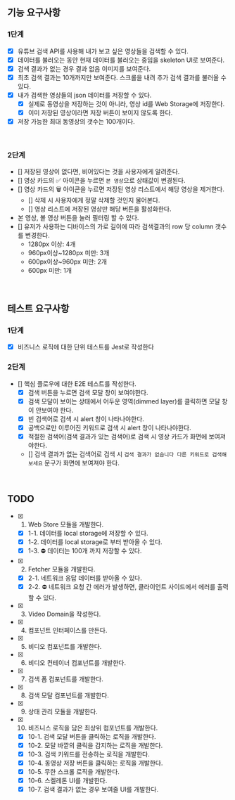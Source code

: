 ## 기능 요구사항
### 1단계
- [x] 유튜브 검색 API를 사용해 내가 보고 싶은 영상들을 검색할 수 있다.
- [x] 데이터를 불러오는 동안 현재 데이터를 불러오는 중임을 skeleton UI로 보여준다.
- [x] 검색 결과가 없는 경우 결과 없음 이미지를 보여준다.
- [x] 최초 검색 결과는 10개까지만 보여준다. 스크롤을 내려 추가 검색 결과를 불러올 수 있다.
- [x] 내가 검색한 영상들의 json 데이터를 저장할 수 있다.
  - [x] 실제로 동영상을 저장하는 것이 아니라, 영상 id를 Web Storage에 저장한다.
  - [x] 이미 저장된 영상이라면 저장 버튼이 보이지 않도록 한다.
- [x] 저장 가능한 최대 동영상의 갯수는 100개이다.

<br>

### 2단계
- [] 저장된 영상이 없다면, 비어있다는 것을 사용자에게 알려준다.
- [] 영상 카드의 ✅  아이콘을 누르면 `본 영상`으로 상태값이 변경된다.
- [] 영상 카드의 🗑️ 아이콘을 누르면 저장된 영상 리스트에서 해당 영상을 제거한다.
  - [] 삭제 시 사용자에게 정말 삭제할 것인지 물어본다.
  - [] 영상 리스트에 저장된 영상만 해당 버튼을 활성화한다.
- 본 영상, 볼 영상 버튼을 눌러 필터링 할 수 있다.
- [] 유저가 사용하는 디바이스의 가로 길이에 따라 검색결과의 row 당 column 갯수를 변경한다.
  - 1280px 이상: 4개
  - 960px이상~1280px 미만: 3개
  - 600px이상~960px 미만: 2개
  - 600px 미만: 1개

<br>

## 테스트 요구사항
### 1단계
- [x] 비즈니스 로직에 대한 단위 테스트를 Jest로 작성한다
### 2단계
- [] 핵심 플로우에 대한 E2E 테스트를 작성한다.
  - [x] 검색 버튼을 누르면 검색 모달 창이 보여야한다.
  - [x] 검색 모달이 보이는 상태에서 어두운 영역(dimmed layer)를 클릭하면 모달 창이 안보여야 한다.
  - [x] 빈 검색어로 검색 시 alert 창이 나타나야한다.
  - [x] 공백으로만 이루어진 키워드로 검색 시 alert 창이 나타나야한다.
  - [x] 적절한 검색어(검색 결과가 있는 검색어)로 검색 시 영상 카드가 화면에 보여져야한다.
  - [] 검색 결과가 없는 검색어로 검색 시 `검색 결과가 없습니다 다른 키워드로 검색해보세요` 문구가 화면에 보여져야 한다.

<br>

## TODO
- [x] 1. Web Store 모듈을 개발한다.
  - [x] 1-1. 데이터를 local storage에 저장할 수 있다.
  - [x] 1-2. 데이터를 local storage로 부터 받아올 수 있다.
  - [x] 1-3. ⛔️ 데이터는 100개 까지 저장할 수 있다.

- [x] 2. Fetcher 모듈을 개발한다.
  - [x] 2-1. 네트워크 응답 데이터를 받아올 수 있다.
  - [x] 2-2. ⛔️ 네트워크 요청 간 에러가 발생하면, 클라이언트 사이드에서 에러를 출력할 수 있다.

- [x] 3. Video Domain을 작성한다.

- [x] 4. 컴포넌트 인터페이스를 만든다.

- [x] 5. 비디오 컴포넌트를 개발한다.

- [x] 6. 비디오 컨테이너 컴포넌트를 개발한다.

- [x] 7. 검색 폼 컴포넌트를 개발한다.

- [x] 8. 검색 모달 컴포넌트를 개발한다.

- [x] 9. 상태 관리 모듈을 개발한다.

- [x] 10. 비즈니스 로직을 담은 최상위 컴포넌트를 개발한다.
  - [x] 10-1. 검색 모달 버튼을 클릭하는 로직을 개발한다.
  - [x] 10-2. 모달 바깥의 클릭을 감지하는 로직을 개발한다.
  - [x] 10-3. 검색 키워드를 전송하는 로직을 개발한다.
  - [x] 10-4. 동영상 저장 버튼을 클릭하는 로직을 개발한다.
  - [x] 10-5. 무한 스크롤 로직을 개발한다.
  - [x] 10-6. 스켈레톤 UI를 개발한다.
  - [x] 10-7. 검색 결과가 없는 경우 보여줄 UI를 개발한다.
